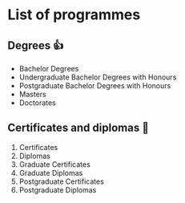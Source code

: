# List of programmes
## Degrees :+1:
- Bachelor Degrees
- Undergraduate Bachelor Degrees with Honours
- Postgraduate Bachelor Degrees with Honours
- Masters
- Doctorates

## Certificates and diplomas 🌴
1. Certificates
2. Diplomas
3. Graduate Certificates
4. Graduate Diplomas
5. Postgraduate Certificates
6. Postgraduate Diplomas
